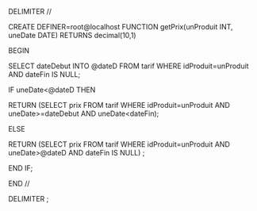DELIMITER //

CREATE DEFINER=root@localhost FUNCTION getPrix(unProduit INT, uneDate DATE) RETURNS decimal(10,1)

BEGIN

SELECT dateDebut INTO @dateD FROM tarif WHERE idProduit=unProduit AND dateFin IS NULL;

IF uneDate<@dateD THEN

RETURN (SELECT prix FROM tarif WHERE idProduit=unProduit AND uneDate>=dateDebut AND uneDate<dateFin);

ELSE

RETURN (SELECT prix FROM tarif WHERE idProduit=unProduit AND uneDate>@dateD AND dateFin IS NULL) ;

END IF;

END //

DELIMITER ;
